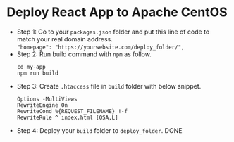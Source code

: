 # Deploy React App to Apache CentOS

* Step 1: Go to your `packages.json` folder and put this line of code to match your real domain address.<br>
  `"homepage": "https://yourwebsite.com/deploy_folder/",`
* Step 2: Run build command with `npm` as follow.
  ```
  cd my-app
  npm run build
  ```
* Step 3: Create `.htaccess` file in `build` folder with below snippet. 
  ```
  Options -MultiViews
  RewriteEngine On
  RewriteCond %{REQUEST_FILENAME} !-f
  RewriteRule ^ index.html [QSA,L]
  ```
* Step 4: Deploy your `build` folder to `deploy_folder`. DONE
